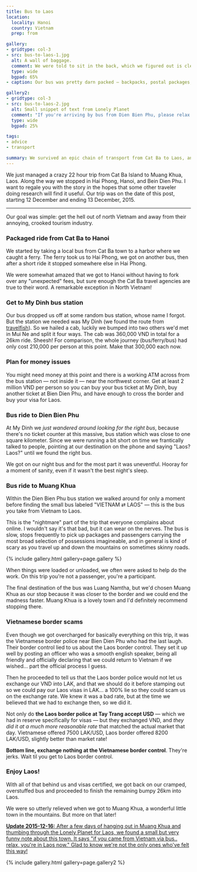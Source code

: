 ```yaml
---
title: Bus to Laos
location:
  locality: Hanoi
  country: Vietnam
  prep: from

gallery:
- gridtype: col-3
- src: bus-to-laos-1.jpg
  alt: A wall of baggage.
  comment: We were told to sit in the back, which we figured out is clearly the worst row since stuff kept falling on us during the bumpy ride.
  type: wide
  bgpad: 65%
- caption: Our bus was pretty darn packed — backpacks, postal packages, bags of feed made from fish, barbed wire, boxes of fruit, and one pissed off rooster trapped in a box... all bouncing around and constantly shifting.

gallery2:
- gridtype: col-3
- src: bus-to-laos-2.jpg
  alt: Small snippet of text from Lonely Planet
  comment: "If you're arriving by bus from Dien Bien Phu, please relax. This is Laos."
  type: wide
  bgpad: 25%

tags:
- advice
- transport

summary: We survived an epic chain of transport from Cat Ba to Laos, and even enjoyed it despite the madness that ensued.
---
```


We just managed a crazy 22 hour trip from Cat Ba Island to Muang Khua, Laos. Along the way we stopped in Hai Phong, Hanoi, and Bein Dien Phu. I want to regale you with the story in the hopes that some other traveler doing research will find it useful. Our trip was on the date of this post, starting <time datetime="2015-12-12">12 December</time> and ending <time datetime="2015-12-13">13 December, 2015</time>.

---

Our goal was simple: get the hell out of north Vietnam and away from their annoying, crooked tourism industry.

### Packaged ride from Cat Ba to Hanoi

We started by taking a local bus from Cat Ba town to a harbor where we caught a ferry. The ferry took us to Hai Phong, we got on another bus, then after a short ride it stopped somewhere else in Hai Phong.

We were somewhat amazed that we got to Hanoi without having to fork over any "unexpected" fees, but sure enough the Cat Ba travel agencies are true to their word. A remarkable exception in North Vietnam!

### Get to My Dinh bus station

Our bus dropped us off at some random bus station, whose name I forgot. But the station we needed was My Dinh (we found the route from [travelfish](http://www.travelfish.org/board/post/laos/26400_overland-travel-from-hanoi-to-luang-prabang-via-bus----seeking-detailed-information--)). So we hailed a cab, luckily we bumped into two others we'd met in Mui Ne and split it four ways. The cab was 360,000 VND in total for a 26km ride. Sheesh! For comparison, the whole journey (bus/ferry/bus) had only cost 210,000 per person at this point. Make that 300,000 each now.

### Plan for money issues

You might need money at this point and there is a working ATM across from the bus station — not inside it — near the northwest corner. Get at least 2 million VND per person so you can buy your bus ticket at My Dinh, buy another ticket at Bien Dien Phu, and have enough to cross the border and buy your visa for Laos.

### Bus ride to Dien Bien Phu

At My Dinh we _just wandered around looking for the right bus_, because there's no ticket counter at this massive, bus station which was close to one square kilometer. Since we were running a bit short on time we frantically talked to people, pointing at our destination on the phone and saying "Laos? Laos?" until we found the right bus.

We got on our night bus and for the most part it was uneventful. Hooray for a moment of sanity, even if it wasn't the best night's sleep.

### Bus ride to Muang Khua

Within the Dien Bien Phu bus station we walked around for only a moment before finding the small bus labeled "VIETNAM ⇄ LAOS" — this is the bus you take from Vietnam to Laos.

This is the "nightmare" part of the trip that everyone complains about online. I wouldn't say it's that bad, but it can wear on the nerves. The bus is slow, stops frequently to pick up packages and passengers carrying the most broad selection of possessions imagineable, and in general is kind of scary as you travel up and down the mountains on sometimes skinny roads.

{% include gallery.html gallery=page.gallery %}

When things were loaded or unloaded, we often were asked to help do the work. On this trip you're not a passenger, you're a participant.

The final destination of the bus was Luang Namtha, but we'd chosen Muang Khua as our stop because it was closer to the border and we could end the madness faster. Muang Khua is a lovely town and I'd definitely recommend stopping there.

### Vietnamese border scams

Even though we got overcharged for basically everything on this trip, it was the Vietnamese border police near Bien Dien Phu who had the last laugh. Their border control lied to us about the Laos border control. They set it up well by posting an officer who was a smooth english speaker, being all friendly and officially declaring that we could return to Vietnam if we wished... part the official process I guess.

Then he proceeded to tell us that the Laos border police would not let us exchange our VND into LAK, and that we should do it before stamping out so we could pay our Laos visas in LAK... a 100% lie so they could scam us on the exchange rate. We knew it was a bad rate, but at the time we believed that we had to exchange then, so we did it.

Not only do **the Laos border police at Tay Trang accept USD** — which we had in reserve specifically for visas — but they exchanged VND, and _they did it at a much more reasonable rate_ that matched the actual market that day. Vietnamese offered 7500 LAK/USD, Laos border offered 8200 LAK/USD, slightly better than market rate!

**Bottom line, exchange nothing at the Vietnamese border control**. They're jerks. Wait til you get to Laos border control.

### Enjoy Laos!

With all of that behind us and visas certified, we got back on our cramped, overstuffed bus and proceeded to finish the remaining bumpy 26km into Laos.

We were so utterly relieved when we got to Muang Khua, a wonderful little town in the mountains. But more on that later!

<ins class="update" datetime="2015-12-16"><strong>Update 2015-12-16:</strong> After a few days of hanging out in Muang Khua and thumbing through the Lonely Planet for Laos, we found a small but very funny note about this town. It says "if you came from Vietnam via bus.. relax, you're in Laos now." Glad to know we're not the only ones who've felt this way!</ins>

{% include gallery.html gallery=page.gallery2 %}
